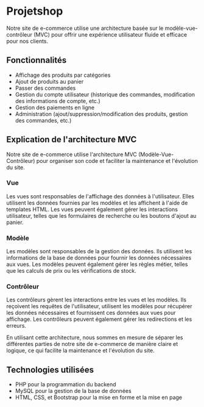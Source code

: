 # Projetshop
Notre site de e-commerce utilise une architecture basée sur le modèle-vue-contrôleur (MVC) pour offrir une expérience utilisateur fluide et efficace pour nos clients.

## Fonctionnalités
* Affichage des produits par catégories
* Ajout de produits au panier
* Passer des commandes
* Gestion du compte utilisateur (historique des commandes, modification des informations de compte, etc.)
* Gestion des paiements en ligne 
* Administration (ajout/suppression/modification des produits, gestion des commandes, etc.)

## Explication de l'architecture MVC
Notre site de e-commerce utilise l'architecture MVC (Modèle-Vue-Contrôleur) pour organiser son code et faciliter la maintenance et l'évolution du site.

### Vue
Les vues sont responsables de l'affichage des données à l'utilisateur. Elles utilisent les données fournies par les modèles et les affichent à l'aide de templates HTML. Les vues peuvent également gérer les interactions utilisateur, telles que les formulaires de recherche ou les boutons d'ajout au panier.

### Modèle
Les modèles sont responsables de la gestion des données. Ils utilisent les informations de la base de données pour fournir les données nécessaires aux vues. Les modèles peuvent également gérer les règles métier, telles que les calculs de prix ou les vérifications de stock.

### Contrôleur
Les contrôleurs gèrent les interactions entre les vues et les modèles. Ils reçoivent les requêtes de l'utilisateur, utilisent les modèles pour récupérer les données nécessaires et fournissent ces données aux vues pour affichage. Les contrôleurs peuvent également gérer les redirections et les erreurs.

En utilisant cette architecture, nous sommes en mesure de séparer les différentes parties de notre site de e-commerce de manière claire et logique, ce qui facilite la maintenance et l'évolution du site.

## Technologies utilisées
* PHP pour la programmation du backend
* MySQL pour la gestion de la base de données
* HTML, CSS, et Bootstrap pour la mise en forme et la mise en page



